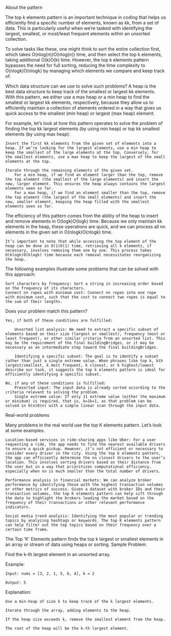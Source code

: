 About the pattern

The top k elements pattern is an important technique in coding that helps us efficiently find a specific number of elements, known as kk, from a set of data. This is particularly useful when we’re tasked with identifying the largest, smallest, or most/least frequent elements within an unsorted collection.

To solve tasks like these, one might think to sort the entire collection first, which takes O(nlog⁡(n))O(nlog(n)) time, and then select the top k elements, taking additional O(k)O(k) time. However, the top k elements pattern bypasses the need for full sorting, reducing the time complexity to O(nlog⁡k)O(nlogk) by managing which elements we compare and keep track of.

Which data structure can we use to solve such problems? A heap is the best data structure to keep track of the smallest or largest kk elements. With this pattern, we either use a max heap or a min heap to find the smallest or largest kk elements, respectively, because they allow us to efficiently maintain a collection of elements ordered in a way that gives us quick access to the smallest (min heap) or largest (max heap) element.

For example, let’s look at how this pattern operates to solve the problem of finding the top kk largest elements (by using min heap) or top kk smallest elements (by using max heap):

    Insert the first kk elements from the given set of elements into a heap. If we’re looking for the largest elements, use a min heap to keep the smallest of the large elements at the top. Conversely, for the smallest elements, use a max heap to keep the largest of the small elements at the top.

    Iterate through the remaining elements of the given set.
        For a min heap, if we find an element larger than the top, remove the top element (the smallest of the large elements) and insert the new, larger element. This ensures the heap always contains the largest elements seen so far.
        For a max heap, if we find an element smaller than the top, remove the top element (the largest of the small elements) and insert the new, smaller element, keeping the heap filled with the smallest elements seen so far.

The efficiency of this pattern comes from the ability of the heap to insert and remove elements in O(log⁡k)O(logk) time. Because we only maintain kk elements in the heap, these operations are quick, and we can process all nn elements in the given set in O(nlog⁡k)O(nlogk) time.

    It’s important to note that while accessing the top element of the heap can be done in O(1)O(1) time, retrieving all k elements, if necessary, involves removing them one by one. This process takes O(klog⁡k)O(klogk) time because each removal necessitates reorganizing the heap.
The following examples illustrate some problems that can be solved with this approach:

    Sort characters by frequency: Sort a string in increasing order based on the frequency of its characters.
    Connect nn ropes with minimum cost: Connect nn ropes into one rope with minimum cost, such that the cost to connect two ropes is equal to the sum of their lengths.

Does your problem match this pattern?

    Yes, if both of these conditions are fulfilled:

        Unsorted list analysis: We need to extract a specific subset of elements based on their size (largest or smallest), frequency (most or least frequent), or other similar criteria from an unsorted list. This may be the requirement of the final buildingBridges, or it may be necessary as an intermediate step toward the final buildingBridges.

        Identifying a specific subset: The goal is to identify a subset rather than just a single extreme value. When phrases like top k, kth largest/smallest, k most frequent, k closest, or k highest/lowest describe our task, it suggests the top k elements pattern is ideal for efficiently identifying a specific subset.

    No, if any of these conditions is fulfilled:
        Presorted input: The input data is already sorted according to the criteria relevant to solving the problem.
        Single extreme value: If only 11 extreme value (either the maximum or minimum) is required, that is, k=1k=1, as that problem can be solved in O(n)O(n) with a simple linear scan through the input data.

Real-world problems

Many problems in the real world use the top K elements pattern. Let’s look at some examples.

    Location-based services in ride-sharing apps like Uber: For a user requesting a ride, the app needs to find the nearest available drivers to ensure a quick pickup. However, it’s not efficient or necessary to consider every driver in the city. Using the top k elements pattern, the app can efficiently determine the nn closest drivers to the user’s location. This involves sorting drivers based on their distance from the user but in a way that prioritizes computational efficiency, especially when nn is much smaller than the total number of drivers.

    Performance analysis in financial markets: We can analyze broker performance by identifying those with the highest transaction volumes or other metrics of success. Given a dataset with broker IDs and their transaction volumes, the top K elements pattern can help sift through the data to highlight the brokers leading the market based on the frequency of their transactions or other relevant performance indicators.

    Social media trend analysis: Identifying the most popular or trending topics by analyzing hashtags or keywords. The top K elements pattern can help filter out the top topics based on their frequency over a certain time frame.


The Top 'K' Elements pattern finds the top k largest or smallest elements in an array or stream of data using heaps or sorting.
Sample Problem:

Find the k-th largest element in an unsorted array.

Example:

    Input: nums = [3, 2, 1, 5, 6, 4], k = 2

    Output: 5

Explanation:

    Use a min-heap of size k to keep track of the k largest elements.

    Iterate through the array, adding elements to the heap.

    If the heap size exceeds k, remove the smallest element from the heap.

    The root of the heap will be the k-th largest element.